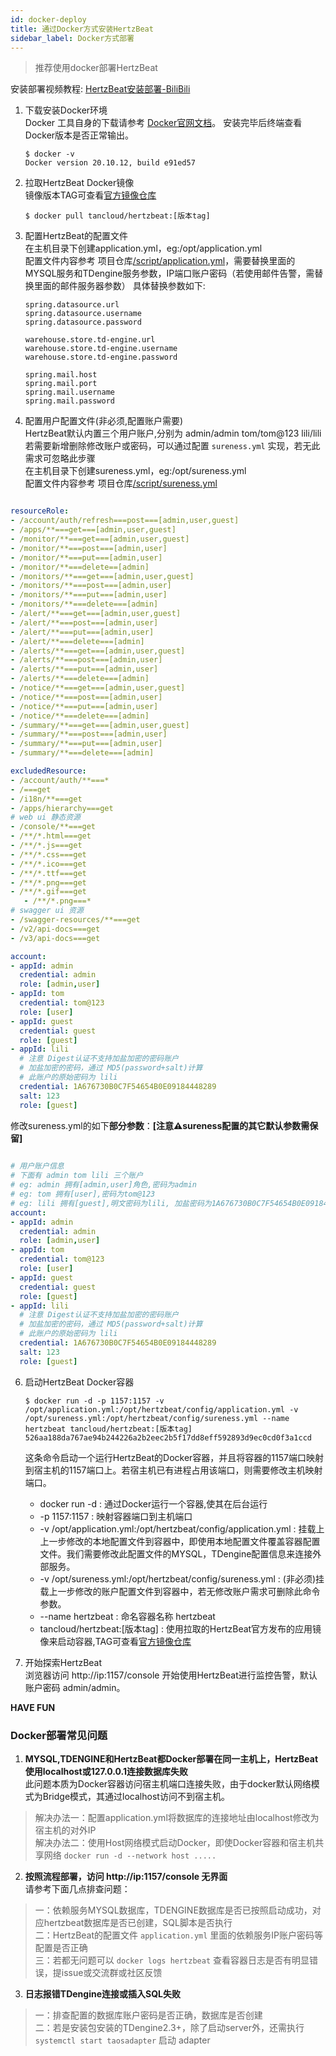 ```yaml
---
id: docker-deploy  
title: 通过Docker方式安装HertzBeat    
sidebar_label: Docker方式部署    
---
```


> 推荐使用docker部署HertzBeat  

安装部署视频教程: [HertzBeat安装部署-BiliBili](https://www.bilibili.com/video/BV1GY41177YL)  

1. 下载安装Docker环境   
   Docker 工具自身的下载请参考 [Docker官网文档](https://docs.docker.com/get-docker/)。
   安装完毕后终端查看Docker版本是否正常输出。
   ```
   $ docker -v
   Docker version 20.10.12, build e91ed57
   ```

2. 拉取HertzBeat Docker镜像   
   镜像版本TAG可查看[官方镜像仓库](https://hub.docker.com/r/tancloud/hertzbeat/tags)     
   ``` 
   $ docker pull tancloud/hertzbeat:[版本tag]   
   ```
3. 配置HertzBeat的配置文件  
   在主机目录下创建application.yml，eg:/opt/application.yml   
   配置文件内容参考 项目仓库[/script/application.yml](https://gitee.com/dromara/hertzbeat/raw/master/script/application.yml)，需要替换里面的MYSQL服务和TDengine服务参数，IP端口账户密码（若使用邮件告警，需替换里面的邮件服务器参数）
   具体替换参数如下:
   ``` 
   spring.datasource.url
   spring.datasource.username
   spring.datasource.password
   
   warehouse.store.td-engine.url
   warehouse.store.td-engine.username
   warehouse.store.td-engine.password
   
   spring.mail.host
   spring.mail.port
   spring.mail.username
   spring.mail.password
   
   ```

4. 配置用户配置文件(非必须,配置账户需要)     
   HertzBeat默认内置三个用户账户,分别为 admin/admin tom/tom@123 lili/lili   
   若需要新增删除修改账户或密码，可以通过配置 `sureness.yml` 实现，若无此需求可忽略此步骤  
   在主机目录下创建sureness.yml，eg:/opt/sureness.yml  
   配置文件内容参考 项目仓库[/script/sureness.yml](https://gitee.com/dromara/hertzbeat/blob/master/script/sureness.yml)
   
```yaml

resourceRole:
- /account/auth/refresh===post===[admin,user,guest]
- /apps/**===get===[admin,user,guest]
- /monitor/**===get===[admin,user,guest]
- /monitor/**===post===[admin,user]
- /monitor/**===put===[admin,user]
- /monitor/**===delete==[admin]
- /monitors/**===get===[admin,user,guest]
- /monitors/**===post===[admin,user]
- /monitors/**===put===[admin,user]
- /monitors/**===delete===[admin]
- /alert/**===get===[admin,user,guest]
- /alert/**===post===[admin,user]
- /alert/**===put===[admin,user]
- /alert/**===delete===[admin]
- /alerts/**===get===[admin,user,guest]
- /alerts/**===post===[admin,user]
- /alerts/**===put===[admin,user]
- /alerts/**===delete===[admin]
- /notice/**===get===[admin,user,guest]
- /notice/**===post===[admin,user]
- /notice/**===put===[admin,user]
- /notice/**===delete===[admin]
- /summary/**===get===[admin,user,guest]
- /summary/**===post===[admin,user]
- /summary/**===put===[admin,user]
- /summary/**===delete===[admin]

excludedResource:
- /account/auth/**===*
- /===get
- /i18n/**===get
- /apps/hierarchy===get
# web ui 静态资源
- /console/**===get
- /**/*.html===get
- /**/*.js===get
- /**/*.css===get
- /**/*.ico===get
- /**/*.ttf===get
- /**/*.png===get
- /**/*.gif===get
   - /**/*.png===*
# swagger ui 资源
- /swagger-resources/**===get
- /v2/api-docs===get
- /v3/api-docs===get

account:
- appId: admin
  credential: admin
  role: [admin,user]
- appId: tom
  credential: tom@123
  role: [user]
- appId: guest
  credential: guest
  role: [guest]
- appId: lili
  # 注意 Digest认证不支持加盐加密的密码账户
  # 加盐加密的密码，通过 MD5(password+salt)计算
  # 此账户的原始密码为 lili
  credential: 1A676730B0C7F54654B0E09184448289
  salt: 123
  role: [guest]

```
   
   修改sureness.yml的如下**部分参数**：**[注意⚠️sureness配置的其它默认参数需保留]**  
   
```yaml
   
# 用户账户信息
# 下面有 admin tom lili 三个账户
# eg: admin 拥有[admin,user]角色,密码为admin
# eg: tom 拥有[user],密码为tom@123
# eg: lili 拥有[guest],明文密码为lili, 加盐密码为1A676730B0C7F54654B0E09184448289
account:
- appId: admin
  credential: admin
  role: [admin,user]
- appId: tom
  credential: tom@123
  role: [user]
- appId: guest
  credential: guest
  role: [guest]
- appId: lili
  # 注意 Digest认证不支持加盐加密的密码账户
  # 加盐加密的密码，通过 MD5(password+salt)计算
  # 此账户的原始密码为 lili
  credential: 1A676730B0C7F54654B0E09184448289
  salt: 123
  role: [guest]

```

6. 启动HertzBeat Docker容器  
   ``` 
   $ docker run -d -p 1157:1157 -v /opt/application.yml:/opt/hertzbeat/config/application.yml -v /opt/sureness.yml:/opt/hertzbeat/config/sureness.yml --name hertzbeat tancloud/hertzbeat:[版本tag]
   526aa188da767ae94b244226a2b2eec2b5f17dd8eff592893d9ec0cd0f3a1ccd
   ```
   这条命令启动一个运行HertzBeat的Docker容器，并且将容器的1157端口映射到宿主机的1157端口上。若宿主机已有进程占用该端口，则需要修改主机映射端口。
   - docker run -d : 通过Docker运行一个容器,使其在后台运行
   - -p 1157:1157  : 映射容器端口到主机端口
   - -v /opt/application.yml:/opt/hertzbeat/config/application.yml  : 挂载上上一步修改的本地配置文件到容器中，即使用本地配置文件覆盖容器配置文件。我们需要修改此配置文件的MYSQL，TDengine配置信息来连接外部服务。
   - -v /opt/sureness.yml:/opt/hertzbeat/config/sureness.yml  : (非必须)挂载上一步修改的账户配置文件到容器中，若无修改账户需求可删除此命令参数。  
   - --name hertzbeat : 命名容器名称 hertzbeat 
   - tancloud/hertzbeat:[版本tag] : 使用拉取的HertzBeat官方发布的应用镜像来启动容器,TAG可查看[官方镜像仓库](https://hub.docker.com/r/tancloud/hertzbeat/tags)   

7. 开始探索HertzBeat  
   浏览器访问 http://ip:1157/console 开始使用HertzBeat进行监控告警，默认账户密码 admin/admin。  

**HAVE FUN**   

### Docker部署常见问题   

1. **MYSQL,TDENGINE和HertzBeat都Docker部署在同一主机上，HertzBeat使用localhost或127.0.0.1连接数据库失败**     
此问题本质为Docker容器访问宿主机端口连接失败，由于docker默认网络模式为Bridge模式，其通过localhost访问不到宿主机。
> 解决办法一：配置application.yml将数据库的连接地址由localhost修改为宿主机的对外IP     
> 解决办法二：使用Host网络模式启动Docker，即使Docker容器和宿主机共享网络 `docker run -d --network host .....`   

2. **按照流程部署，访问 http://ip:1157/console 无界面**   
请参考下面几点排查问题：  
> 一：依赖服务MYSQL数据库，TDENGINE数据库是否已按照启动成功，对应hertzbeat数据库是否已创建，SQL脚本是否执行    
> 二：HertzBeat的配置文件 `application.yml` 里面的依赖服务IP账户密码等配置是否正确  
> 三：若都无问题可以 `docker logs hertzbeat` 查看容器日志是否有明显错误，提issue或交流群或社区反馈

3. **日志报错TDengine连接或插入SQL失败**  
> 一：排查配置的数据库账户密码是否正确，数据库是否创建   
> 二：若是安装包安装的TDengine2.3+，除了启动server外，还需执行 `systemctl start taosadapter` 启动 adapter    
